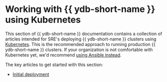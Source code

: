 # Working with {{ ydb-short-name }} using Kubernetes

This section of {{ ydb-short-name }} documentation contains a collection of articles intended for SRE's deploying {{ ydb-short-name }} clusters using [Kubernetes](https://kubernetes.io/). This is the recommended approach to running production {{ ydb-short-name }} clusters. If your organization is not comfortable with Kubernetes yet, we'd recommend [using Ansible instead](../ansible/index.md).

The key articles to get started with this section:

* [Initial deployment](initial-deployment.md)
